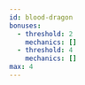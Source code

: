 ```yaml
---
id: blood-dragon
bonuses:
  - threshold: 2
    mechanics: []
  - threshold: 4
    mechanics: []
max: 4
---
```

